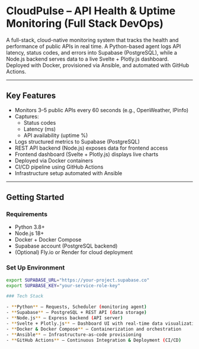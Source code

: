 # CloudPulse – API Health & Uptime Monitoring (Full Stack DevOps)

A full-stack, cloud-native monitoring system that tracks the health and performance of public APIs in real time. A Python-based agent logs API latency, status codes, and errors into Supabase (PostgreSQL), while a Node.js backend serves data to a live Svelte + Plotly.js dashboard. Deployed with Docker, provisioned via Ansible, and automated with GitHub Actions.

---

## Key Features

- Monitors 3–5 public APIs every 60 seconds (e.g., OpenWeather, IPinfo)
- Captures:
  - Status codes
  - Latency (ms)
  - API availability (uptime %)
- Logs structured metrics to Supabase (PostgreSQL)
- REST API backend (Node.js) exposes data for frontend access
- Frontend dashboard (Svelte + Plotly.js) displays live charts
- Deployed via Docker containers
- CI/CD pipeline using GitHub Actions
- Infrastructure setup automated with Ansible

---

## Getting Started

### Requirements

- Python 3.8+
- Node.js 18+
- Docker + Docker Compose
- Supabase account (PostgreSQL backend)
- (Optional) Fly.io or Render for cloud deployment

### Set Up Environment

```bash
export SUPABASE_URL="https://your-project.supabase.co"
export SUPABASE_KEY="your-service-role-key"

### Tech Stack

- **Python** – Requests, Scheduler (monitoring agent)
- **Supabase** – PostgreSQL + REST API (data storage)
- **Node.js** – Express backend (API server)
- **Svelte + Plotly.js** – Dashboard UI with real-time data visualization
- **Docker & Docker Compose** – Containerization and orchestration
- **Ansible** – Infrastructure-as-code provisioning
- **GitHub Actions** – Continuous Integration & Deployment (CI/CD)
